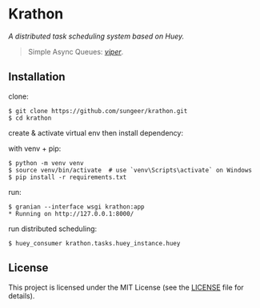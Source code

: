 # Krathon

*A distributed task scheduling system based on Huey.*

> Simple Async Queues: *[viper](https://github.com/sungeer/viper)*.

## Installation

clone:
```
$ git clone https://github.com/sungeer/krathon.git
$ cd krathon
```
create & activate virtual env then install dependency:

with venv + pip:
```
$ python -m venv venv
$ source venv/bin/activate  # use `venv\Scripts\activate` on Windows
$ pip install -r requirements.txt
```

run:
```
$ granian --interface wsgi krathon:app
* Running on http://127.0.0.1:8000/
```

run distributed scheduling:
```
$ huey_consumer krathon.tasks.huey_instance.huey
```

## License

This project is licensed under the MIT License (see the
[LICENSE](LICENSE) file for details).
